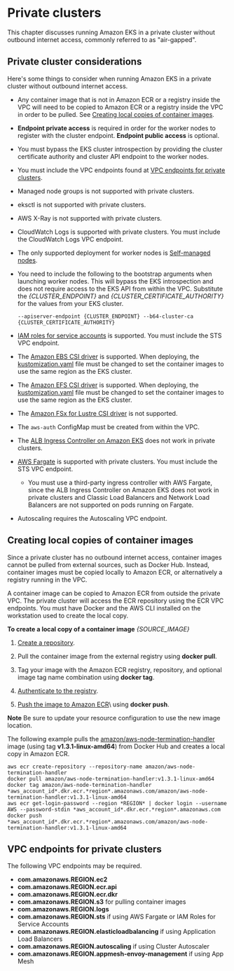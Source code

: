 # Private clusters<a name="private-clusters"></a>

This chapter discusses running Amazon EKS in a private cluster without outbound internet access, commonly referred to as "air-gapped".

## Private cluster considerations<a name="private-cluster-considerations"></a>

Here's some things to consider when running Amazon EKS in a private cluster without outbound internet access\.
+ Any container image that is not in Amazon ECR or a registry inside the VPC will need to be copied to Amazon ECR or a registry inside the VPC in order to be pulled\. See [Creating local copies of container images](#creating-local-copies-of-container-images)\.
+ **Endpoint private access** is required in order for the worker nodes to register with the cluster endpoint\. **Endpoint public access** is optional\.
+ You must bypass the EKS cluster introspection by providing the cluster certificate authority and cluster API endpoint to the worker nodes\.
+ You must include the VPC endpoints found at [VPC endpoints for private clusters](#vpc-endpoints-for-private-clusters)\.
+ Managed node groups is not supported with private clusters\.
+ eksctl is not supported with private clusters\.
+ AWS X-Ray is not supported with private clusters\.
+ CloudWatch Logs is supported with private clusters\. You must include the CloudWatch Logs VPC endpoint\.
+ The only supported deployment for worker nodes is [Self-managed nodes](launch-workers#self-managed-nodes)\.
+ You need to include the following to the bootstrap arguments when launching worker nodes\. This will bypass the EKS introspection and does not require access to the EKS API from within the VPC\. Substitute the *{CLUSTER_ENDPOINT}* and *{CLUSTER_CERTIFICATE_AUTHORITY}* for the values from your EKS cluster\.

   ```
   --apiserver-endpoint {CLUSTER_ENDPOINT} --b64-cluster-ca {CLUSTER_CERTIFICATE_AUTHORITY}
   ```

+ [IAM roles for service accounts](iam-roles-for-service-accounts) is supported\. You must include the STS VPC endpoint\.
+ The [Amazon EBS CSI driver](ebs-csi) is supported\. When deploying, the [kustomization.yaml](https://github.com/kubernetes-sigs/aws-ebs-csi-driver/blob/master/deploy/kubernetes/overlays/stable/kustomization.yaml) file must be changed to set the container images to use the same region as the EKS cluster\.
+ The [Amazon EFS CSI driver](efs-csi) is supported\. When deploying, the [kustomization.yaml](https://github.com/kubernetes-sigs/aws-efs-csi-driver/blob/master/deploy/kubernetes/overlays/stable/kustomization.yaml) file must be changed to set the container images to use the same region as the EKS cluster\.
+ The [Amazon FSx for Lustre CSI driver](fsx-csi) is not supported\.
+ The `aws-auth` ConfigMap must be created from within the VPC\.
+ The [ALB Ingress Controller on Amazon EKS](alb-ingress) does not work in private clusters\.
+ [AWS Fargate](fargate) is supported with private clusters. You must include the STS VPC endpoint\.
   + You must use a third-party ingress controller with AWS Fargate, since the ALB Ingress Controller on Amazon EKS does not work in private clusters and Classic Load Balancers and Network Load Balancers are not supported on pods running on Fargate\.
+ Autoscaling requires the Autoscaling VPC endpoint\.

## Creating local copies of container images<a name="creating-local-copies-of-container-images"></a>

Since a private cluster has no outbound internet access, container images cannot be pulled from external sources, such as Docker Hub. Instead, container images must be copied locally to Amazon ECR, or alternatively a registry running in the VPC.

A container image can be copied to Amazon ECR from outside the private VPC. The private cluster will access the ECR repository using the ECR VPC endpoints. You must have Docker and the AWS CLI installed on the workstation used to create the local copy.

**To create a local copy of a container image** *{SOURCE_IMAGE}*

1. [Create a repository](https://docs.aws.amazon.com/AmazonECR/latest/userguide/repository-create.html)\.

1. Pull the container image from the external registry using **docker pull**\.

1. Tag your image with the Amazon ECR registry, repository, and optional image tag name combination using **docker tag**\.

1. [Authenticate to the registry](https://docs.aws.amazon.com/AmazonECR/latest/userguide/Registries.html#registry_auth)\.

1. [Push the image to Amazon ECR](https://docs.aws.amazon.com/AmazonECR/latest/userguide/docker-push-ecr-image.html)\ using **docker push**.

**Note**
Be sure to update your resource configuration to use the new image location.

The following example pulls the [amazon/aws-node-termination-handler](https://hub.docker.com/r/amazon/aws-node-termination-handler) image (using tag **v1.3.1-linux-amd64**) from Docker Hub and creates a local copy in Amazon ECR.

```
aws ecr create-repository --repository-name amazon/aws-node-termination-handler
docker pull amazon/aws-node-termination-handler:v1.3.1-linux-amd64
docker tag amazon/aws-node-termination-handler *aws_account_id*.dkr.ecr.*region*.amazonaws.com/amazon/aws-node-termination-handler:v1.3.1-linux-amd64
aws ecr get-login-password --region *REGION* | docker login --username AWS --password-stdin *aws_account_id*.dkr.ecr.*region*.amazonaws.com
docker push *aws_account_id*.dkr.ecr.*region*.amazonaws.com/amazon/aws-node-termination-handler:v1.3.1-linux-amd64
```

## VPC endpoints for private clusters<a name="vpc-endpoints-for-private-clusters"></a>

The following VPC endpoints may be required.

+ **com.amazonaws.REGION.ec2**
+ **com.amazonaws.REGION.ecr.api**
+ **com.amazonaws.REGION.ecr.dkr**
+ **com.amazonaws.REGION.s3** for pulling container images
+ **com.amazonaws.REGION.logs**
+ **com.amazonaws.REGION.sts** if using AWS Fargate or IAM Roles for Service Accounts
+ **com.amazonaws.REGION.elasticloadbalancing** if using Application Load Balancers
+ **com.amazonaws.REGION.autoscaling** if using Cluster Autoscaler
+ **com.amazonaws.REGION.appmesh-envoy-management** if using App Mesh
